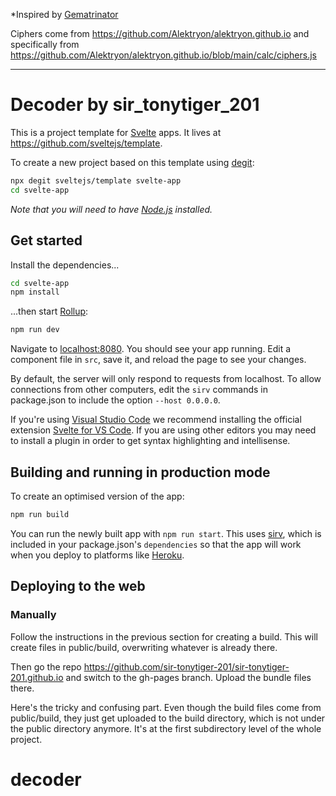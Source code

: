 *Inspired by [Gematrinator](https://www.gematrinator.com/calculator)

Ciphers come from https://github.com/Alektryon/alektryon.github.io and specifically from https://github.com/Alektryon/alektryon.github.io/blob/main/calc/ciphers.js

---

# Decoder by sir_tonytiger_201

This is a project template for [Svelte](https://svelte.dev) apps. It lives at https://github.com/sveltejs/template.

To create a new project based on this template using [degit](https://github.com/Rich-Harris/degit):

```bash
npx degit sveltejs/template svelte-app
cd svelte-app
```

*Note that you will need to have [Node.js](https://nodejs.org) installed.*


## Get started

Install the dependencies...

```bash
cd svelte-app
npm install
```

...then start [Rollup](https://rollupjs.org):

```bash
npm run dev
```

Navigate to [localhost:8080](http://localhost:8080). You should see your app running. Edit a component file in `src`, save it, and reload the page to see your changes.

By default, the server will only respond to requests from localhost. To allow connections from other computers, edit the `sirv` commands in package.json to include the option `--host 0.0.0.0`.

If you're using [Visual Studio Code](https://code.visualstudio.com/) we recommend installing the official extension [Svelte for VS Code](https://marketplace.visualstudio.com/items?itemName=svelte.svelte-vscode). If you are using other editors you may need to install a plugin in order to get syntax highlighting and intellisense.

## Building and running in production mode

To create an optimised version of the app:

```bash
npm run build
```

You can run the newly built app with `npm run start`. This uses [sirv](https://github.com/lukeed/sirv), which is included in your package.json's `dependencies` so that the app will work when you deploy to platforms like [Heroku](https://heroku.com).

## Deploying to the web

### Manually

Follow the instructions in the previous section for creating a build. This will create files in public/build, overwriting whatever is already there.

Then go the repo https://github.com/sir-tonytiger-201/sir-tonytiger-201.github.io and switch to the gh-pages branch. Upload the bundle files there.

Here's the tricky and confusing part. Even though the build files come from public/build, they just get uploaded to the build directory, which is not under the public directory anymore. It's at the first subdirectory level of the whole project.

# decoder
